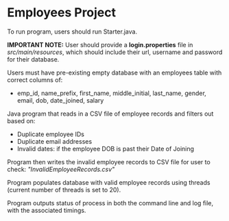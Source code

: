 # Employees Project

To run program, users should run Starter.java.

**IMPORTANT NOTE:** User should provide a **login.properties** file in _src/main/resources_, which should include their url, username and password for their database.

Users must have pre-existing empty database with an employees table with correct columns of:
  
* emp_id, name_prefix, first_name, middle_initial, last_name, gender, email, dob, date_joined, salary 

Java program that reads in a CSV file of employee records and filters out based on:

* Duplicate employee IDs
* Duplicate email addresses
* Invalid dates: if the employee DOB is past their Date of Joining

Program then writes the invalid employee records to CSV file for user to check: _"InvalidEmployeeRecords.csv"_



Program populates database with valid employee records using threads (current number of threads is set to 20).

Program outputs status of process in both the command line and log file, with the associated timings.
